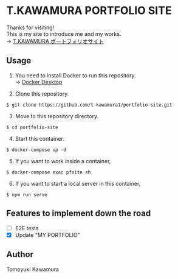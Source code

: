 # T.KAWAMURA PORTFOLIO SITE
Thanks for visiting!  
This is my site to introduce me and my works.  
→ [T.KAWAMURA ポートフォリオサイト](https://t-kawamura.netlify.app)

## Usage
1. You need to install Docker to run this repository.  
→ [Docker Desktop](https://www.docker.com/products/docker-desktop)

2. Clone this repository.
```
$ git clone https://github.com/t-kawamura1/portfolio-site.git
```

3. Move to this repository directory.
```
$ cd portfolio-site
```

4. Start this container.
```
$ docker-compose up -d
```

5. If you want to work inside a container,
```
$ docker-compose exec pfsite sh
```

6. If you want to start a local server in this container,
```
$ npm run serve
```

## Features to implement down the road
- [ ] E2E tests
- [x] Update "MY PORTFOLIO"

## Author
Tomoyuki Kawamura
